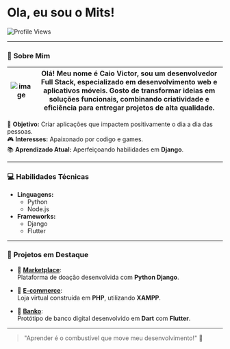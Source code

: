 # Ola, eu sou o Mits!

![Profile Views](https://komarev.com/ghpvc/?username=seu-usuario&color=red)

---

### 📝 **Sobre Mim**

| ![image](https://github.com/user-attachments/assets/b417f014-d701-4715-95d3-25981d2c7d73) | Olá! Meu nome é **Caio Victor**, sou um desenvolvedor Full Stack, especializado em **desenvolvimento web** e **aplicativos móveis**. Gosto de transformar ideias em soluções funcionais, combinando criatividade e eficiência para entregar projetos de alta qualidade. |
|---|---| 
🎯 **Objetivo:** Criar aplicações que impactem positivamente o dia a dia das pessoas.  
🎮 **Interesses:** Apaixonado por codigo e games.  
📚 **Aprendizado Atual:** Aperfeiçoando habilidades em **Django**.

---

### 💻 **Habilidades Técnicas**

- **Linguagens:**
  - Python 
  - Node.js
- **Frameworks:**
  - Django  
  - Flutter  

---

### 🚀 **Projetos em Destaque**

- 🌟 [**Marketplace**](https://github.com/mitsukiie/marketplace):  
  Plataforma de doação desenvolvida com **Python Django**.

- 🛒 [**E-commerce**](https://github.com/mitsukiie/website-php):  
  Loja virtual construída em **PHP**, utilizando **XAMPP**.

- 🏦 [**Banko**](https://github.com/mitsukiie/banko):  
  Protótipo de banco digital desenvolvido em **Dart** com **Flutter**.

---

> "Aprender é o combustível que move meu desenvolvimento!" 🚀
